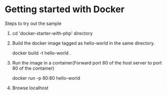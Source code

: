 # Getting started with Docker

Steps to try out the sample

1) cd 'docker-starter-with-php' directory

2) Build the docker image tagged as hello-world in the same directory.
   
   docker build -t hello-world .  
   
3) Run the image in a container(Forward port 80 of the host server to port 80 of the container) 
   
   docker run -p 80:80 hello-world
   
4) Browse localhost
